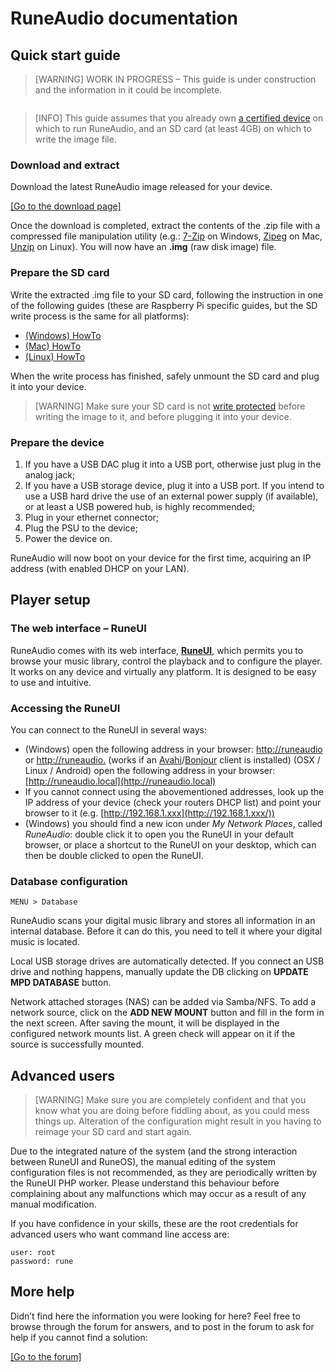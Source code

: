 # RuneAudio documentation

## Quick start guide

> [WARNING] <i class="fa fa-gears sx"></i> WORK IN PROGRESS &#8211; This guide is under construction and the information in it could be incomplete.

<p class="txtmid">
	<img class="aligncenter" alt="" src="http://www.runeaudio.com/assets/img/documentation.png">
</p>

> [INFO] This guide assumes that you already own [a certified device](http://www.runeaudio.com/certified-devices/ "Certified devices") on which to run RuneAudio, and an SD card (at least 4GB) on which to write the image file.

### Download and extract

Download the latest RuneAudio image released for your device.

[[Go to the download page]](http://www.runeaudio.com/download/ "Download")

Once the download is completed, extract the contents of the .zip file with a compressed file manipulation utility (e.g.: [7-Zip](http://www.7-zip.org/download.html) on Windows, [Zipeg](http://www.zipeg.com/) on Mac, [Unzip](http://linux.about.com/od/commands/l/blcmdl1_unzip.htm) on Linux). You will now have an **.img** (raw disk image) file.

### Prepare the SD card

Write the extracted .img file to your SD card, following the instruction in one of the following guides (these are Raspberry Pi specific guides, but the SD write process is the same for all platforms):

*   [(Windows) HowTo](http://elinux.org/RPi_Easy_SD_Card_Setup#Using_the_Win32DiskImager_program)
*   [(Mac) HowTo](http://elinux.org/RPi_Easy_SD_Card_Setup#Run_an_App_.28Only_with_graphical_interface.29)
*   [(Linux) HowTo](http://elinux.org/RPi_Easy_SD_Card_Setup#Using_ImageWriter_.28graphical_interface.29)

When the write process has finished, safely unmount the SD card and plug it into your device.

> [WARNING] Make sure your SD card is not [write protected](http://kb.sandisk.com/app/answers/detail/a_id/1102/~/memory-card-is-write-protected-or-locked) before writing the image to it, and before plugging it into your device.

### Prepare the device

1.  If you have a USB DAC plug it into a USB port, otherwise just plug in the analog jack;
2.  If you have a USB storage device, plug it into a USB port. If you intend to use a USB hard drive the use of an external power supply (if available), or at least a USB powered hub, is highly recommended;
3.  Plug in your ethernet connector;
4.  Plug the PSU to the device;
5.  Power the device on.

RuneAudio will now boot on your device for the first time, acquiring an IP address (with enabled DHCP on your LAN).

## Player setup

### The web interface &#8211; RuneUI

RuneAudio comes with its web interface, **[RuneUI](http://www.runeaudio.com/about/#runeui "RuneUI")**, which permits you to browse your music library, control the playback and to configure the player. It works on any device and virtually any platform. It is designed to be easy to use and intuitive.

### Accessing the RuneUI

You can connect to the RuneUI in several ways:

*   (Windows) open the following address in your browser: [http://runeaudio](http://runeaudio) or [http://runeaudio.](http://runeaudio.) (works if an [Avahi](http://en.wikipedia.org/wiki/Avahi_%28software%29 "Avahi")/[Bonjour](http://en.wikipedia.org/wiki/Bonjour_%28software%29 "Bonjour") client is installed)
 (OSX / Linux / Android) open the following address in your browser: [http://runeaudio.local](http://runeaudio.local)
*   If you cannot connect using the abovementioned addresses, look up the IP address of your device (check your routers DHCP list) and point your browser to it (e.g. [http://192.168.1.xxx](http://192.168.1.xxx/))
*   (Windows) you should find a new icon under _My Network Places_, called _RuneAudio_: double click it to open you the RuneUI in your default browser, or place a shortcut to the RuneUI on your desktop, which can then be double clicked to open the RuneUI.

### Database configuration

    MENU > Database

RuneAudio scans your digital music library and stores all information in an internal database.
Before it can do this, you need to tell it where your digital music is located.

Local USB storage drives are automatically detected. If you connect an USB drive and nothing happens, manually update the DB clicking on **UPDATE MPD DATABASE** button.

Network attached storages (NAS) can be added via Samba/NFS. To add a network source, click on the **ADD NEW MOUNT** button and fill in the form in the next screen. After saving the mount, it will be displayed in the configured network mounts list. A green check will appear on it if the source is successfully mounted.

## Advanced users

> [WARNING] <i class="fa fa-exclamation sx"></i> Make sure you are completely confident and that you know what you are doing before fiddling about, as you could mess things up. Alteration of the configuration might result in you having to reimage your SD card and start again.

Due to the integrated nature of the system (and the strong interaction between RuneUI and RuneOS), the manual editing of the system configuration files is not recommended, as they are periodically written by the RuneUI PHP worker. Please understand this behaviour before complaining about any malfunctions which may occur as a result of any manual modification.

If you have confidence in your skills, these are the root credentials for advanced users who want command line access are:

    user: root
    password: rune

## More help

Didn&#8217;t find here the information you were looking for here?
 Feel free to browse through the forum for answers, and to post in the forum to ask for help if you cannot find a solution:

[[Go to the forum]](http://www.runeaudio.com/forum/ "RuneAudio Forum")